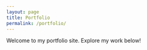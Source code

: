 ```yaml
---
layout: page
title: Portfolio
permalink: /portfolio/
---
```


Welcome to my portfolio site. Explore my work below!